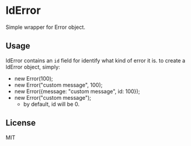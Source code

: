 # ldError

Simple wrapper for Error object.

## Usage

ldError contains an `id` field for identify what kind of error it is. to create a ldError object, simply:

 * new Error(100);
 * new Error("custom message", 100);
 * new Error({message: "custom message", id: 100});
 * new Error("custom message");
   - by default, id will be 0.


## License

MIT
